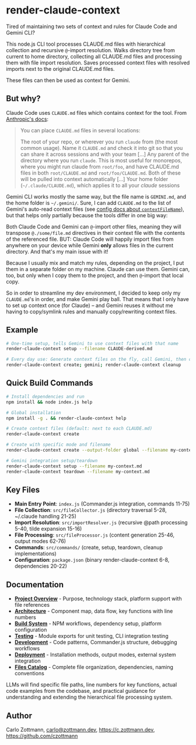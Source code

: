 <!-- Generated: 2025-07-21T10:24:41Z -->

# render-claude-context

Tired of maintaining two sets of context and rules for Claude Code and Gemini CLI?

This node.js CLI tool processes CLAUDE.md files with hierarchical collection and recursive `@`-import resolution. Walks directory tree from current to home directory, collecting all CLAUDE.md files and processing them with file import resolution. Saves processed context files with resolved imports next to the original CLAUDE.md files.

These files can then be used as context for Gemini.

## But why?

Claude Code uses `CLAUDE.md` files which contains context for the tool. From [Anthropic's docs](https://www.anthropic.com/engineering/claude-code-best-practices):

> You can place `CLAUDE.md` files in several locations:
>
> The root of your repo, or wherever you run `claude` from (the most common usage). Name it `CLAUDE.md` and check it into git so that you can share it across sessions and with your team […]
> Any parent of the directory where you run `claude`. This is most useful for monorepos, where you might run claude from `root/foo`, and have CLAUDE.md files in both `root/CLAUDE.md` and `root/foo/CLAUDE.md`. Both of these will be pulled into context automatically […]
> Your home folder (`~/.claude/CLAUDE.md`), which applies it to all your *claude* sessions

Gemini CLI works mostly the same way, but the file name is `GEMINI.md`, and the home folder is `~/.gemini/`. Sure, I can add `CLAUDE.md` to the list of Gemini's auto-read context files (see [config docs about `contextFileName`](https://github.com/google-gemini/gemini-cli/blob/main/docs/cli/configuration.md#available-settings-in-settingsjson)), but that helps only partially because the tools differ in one big way:

Both Claude Code and Gemini can `@`-import other files, meaning they will transpose `@./some/file.md` directives in their context file with the contents of the referenced file. BUT: Claude Code will happily import files from anywhere on your device while Gemini **only** allows files in the current directory. And that's my main issue with it!

Because I usually mix and match my rules, depending on the project, I put them in a separate folder on my machine. Claude can use them. Gemini can, too, but only when I copy them to the project, and then `@`-import that local copy.

So in order to streamline my dev environment, I decided to keep only my `CLAUDE.md`'s in order, and make Gemini play ball. That means that I only have to set up context once (for Claude) – and Gemini reuses it without me having to copy/symlink rules and manually copy/rewriting context files.

## Example

```bash
# One-time setup, tells Gemini to use context files with that name
render-claude-context setup --filename CLAUDE-derived.md

# Every day use: Generate context files on the fly, call Gemini, then clean up
render-claude-context create; gemini; render-claude-context cleanup
```

## Quick Build Commands

```bash
# Install dependencies and run
npm install && node index.js help

# Global installation
npm install -g . && render-claude-context help

# Create context files (default: next to each CLAUDE.md)
render-claude-context create

# Create with specific mode and filename
render-claude-context create --output-folder global --filename my-context.md

# Gemini integration setup/teardown
render-claude-context setup --filename my-context.md
render-claude-context teardown --filename my-context.md
```

## Key Files

- **Main Entry Point**: `index.js` (Commander.js integration, commands 11-75)
- **File Collection**: `src/fileCollector.js` (directory traversal 5-28, ~/.claude handling 21-25)
- **Import Resolution**: `src/importResolver.js` (recursive @path processing 5-40, tilde expansion 15-16)
- **File Processing**: `src/fileProcessor.js` (content generation 25-46, output modes 62-76)
- **Commands**: `src/commands/` (create, setup, teardown, cleanup implementations)
- **Configuration**: `package.json` (binary render-claude-context 6-8, dependencies 20-22)

## Documentation

- **[Project Overview](docs/project-overview.md)** - Purpose, technology stack, platform support with file references
- **[Architecture](docs/architecture.md)** - Component map, data flow, key functions with line numbers
- **[Build System](docs/build-system.md)** - NPM workflows, dependency setup, platform configuration
- **[Testing](docs/testing.md)** - Module exports for unit testing, CLI integration testing
- **[Development](docs/development.md)** - Code patterns, Commander.js structure, debugging workflows
- **[Deployment](docs/deployment.md)** - Installation methods, output modes, external system integration
- **[Files Catalog](docs/files.md)** - Complete file organization, dependencies, naming conventions

LLMs will find specific file paths, line numbers for key functions, actual code examples from the codebase, and practical guidance for understanding and extending the hierarchical file processing system.

## Author

Carlo Zottmann, <carlo@zottmann.dev>, https://c.zottmann.dev, https://github.com/czottmann
